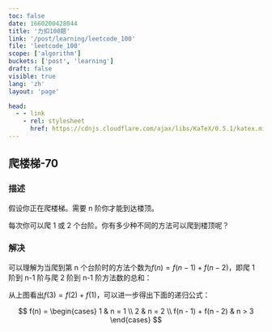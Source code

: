 ```yaml
---
toc: false
date: 1660200428044
title: '力扣100题'
link: '/post/learning/leetcode_100'
file: 'leetcode_100'
scope: ['algorithm']
buckets: ['post', 'learning']
draft: false
visible: true
lang: 'zh'
layout: 'page'

head:
  - - link
    - rel: stylesheet
      href: https://cdnjs.cloudflare.com/ajax/libs/KaTeX/0.5.1/katex.min.css
---
```


## 爬楼梯-70

### 描述

假设你正在爬楼梯。需要 n 阶你才能到达楼顶。

每次你可以爬 1 或 2 个台阶。你有多少种不同的方法可以爬到楼顶呢？

### 解决

可以理解为当爬到第 n 个台阶时的方法个数为$f(n) = f(n - 1) + f(n - 2)$，即爬 1 阶到 n-1 阶与爬 2 阶到 n-1 阶方法数的总和：

<CenterImg src="https://res.zrain.fun/images/2022/08/leetcode_100_climb%20stairs.png" alt="leetcode_100_climb_stairs" zoom="50%" source="https://app.diagrams.net/#R7Vxdd6o4FP01PrZLCF8%2BtradmYe7Vmf1zpp7HzMQkVUk3hirzq%2BfoInIQSS1DVTGvhQOIRx2zk52TiIDNJ6tf2N4Pv1GI5IO7GG0HqCHgW1bQysQ%2F3LLZmfxXH9niFkSyUKF4SX5l6g7pXWZRGRRKsgpTXkyLxtDmmUk5CUbZoyuysUmNC0%2FdY5jUjG8hDitWv9OIj7dWQPbL%2By%2FkySeqidb3mh3ZYZVYfkmiymO6OrAhB4HaMwo5buj2XpM0hw8hcvuvqeaq3vHGMm4zg3PP37%2BMf71%2FOcb%2Fevl1RdviEffb2QtbzhdyheWzvKNQoDRZRaRvJLhAN2vpgknL3Mc5ldXos2FbcpnqTizxOEkSdMxTSnb3osm4i8IhH3BGX0lB1eQh0ZIVHovHSCMk3Xtm1l7vESgETojnG1EEXmDPZQQb8D5qmgxR5qmB40VSBuWMRLvay5gFAcSyXegavcCVQegauuh6plCFfUC1QCg6uih6phC1ekDqsgGqHp6qNqmUHWbUSVZdJcPUOLsn5SGr9%2BnSVaGsoy7gIJtfuQnt646%2FXl47WFdOtvsz6KnJFV1kkgMb9IJyviUxjTD6WNhvQ%2BX7G370I%2B0Zv6Y020pxnHMYsKbQrPa5gdt6h5pU2VjJMU8eSu7cayh5ROeaSIcLEIKEhWOFgu6ZCGRdx2Ou6AiZ1SuyLJARTscKhWJ4MCbg2LzvMDiHQ47w5N%2BIdi%2Fl8uLg50HBQn2bXA%2BL7wrLz7OC9QPXsCK2uIF1MmwPFSTdgu88PswCjuwR%2Blahwe9QLUmfjvT4aM%2BoOpCxdi1Dle934XD6gFYuxbilkaG4%2F%2BlOBrlhYpEjVZvR3J4kKvnSg4ftSPFKw43SHH3tHQ3IzksjSzVRTCDrBN%2B8Exxtn%2BkOC6emJ%2BoB7bHplENmQTO26htJOLlsw5WZIh1FRY1CH23JsFplnWGs5hhSNzJpO18m%2BYob0zoW4azmC2hCsRToIeqMaFvaWQxvz6qDpjPW5qzUnNKXyMJdgGwgt7T0pyWmlP6GjmUi9Az5zbnGUrf0271djSHC7kKSairOTyrXNENMqQ5ajqX2qSnd7K8Ic3Ri4yNBTQH0szYmFvl70XGxgIRiTS1nDHVYWtkbL4%2BrHBPCtIUc8ZUh0LxwmEFqsPRFHPGVIetMfO4RNVhMCPyjlZvaUkTcNWB0aK9pAlJ75pRHdBh1WfX%2BWXDodNrQXXYhmePLe0sgsNj56rD8OyxpUXNmgjuTnX0cgW%2Be9XRyyX47lWHxozuqjqORuKXUR1w%2BeFs1eG55YpsQ6oDOqw6l9r1lZopkFHVofI8F8%2BMTlc1G5cmFZuaabf%2FoUzvaAfpYIp27xT7MMXYithHBrbZfJgObfHW5GbgZiZqD4Cd7iZAYOuNCzcB6NIObud14JTgk2hXmTM37OGxgpPlDdHOwO9MrrTrjCSVrvvsvfU1CZ%2FPJknF4QaSVPxqhSS9WG%2F3oAzoOhGFDGdMWoIVqriuE1HIcMakJVjhaNh1IgoZXgNvB1a4lbLzRJR62MVPt9vbdKMi8cuoDh8q6nNnxAH4paupRBR0uCkR5Z9OXJlRHc51RvwJbDpnRqwI1sxEv0vaeT6YEZ9Lu8qg4BuiHaQROk07D04OUBu0O7a%2F3kt5HpR0612EOb7Jj28WLNyW8H4t84%2FwCN7x%2FKtCd7mL9lNeZHEbUxqnBM%2BTxW1IZ8IcLkSRpwmeJWn%2BXt8IY8mKYD4lrKhJPGaCZZAqW23JokNQxp13228hCWeGljtfb4sWN3lx%2Fj8TF7c3Di31ktJxVaLS5QjtwctdTJmTGc0ggaUJp0kseqeHUBBSvAG6z5VMImC%2FkxdmSRRt2X9MOZU7stxF%2Ba0ny%2F2kNbpysAVuRRh5R7gMt4V%2BnjA6ti%2Bo%2F3FoX%2BMQaCC760A8liLsfyCiayDCxIaxQBSnxWfsdgN58TFA9Pgf"/>

从上图看出$f(3) = f(2) + f(1)$，可以进一步得出下面的递归公式：

$$
f(n) = \begin{cases}
1 & n = 1 \\
2 & n = 2 \\
f(n - 1) + f(n - 2) & n > 3
\end{cases}
$$
